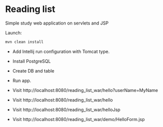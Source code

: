 # Reading list

Simple study web application on servlets and JSP

Launch:

```powershell
mvn clean install
```

- Add Intellij run configuration with Tomcat type.
- Install PostgreSQL
- Create DB and table
- Run app.

- Visit http://localhost:8080/reading_list_war/hello?userName=MyName
- Visit http://localhost:8080/reading_list_war/hello
- Visit http://localhost:8080/reading_list_war/helloJsp
- Visit http://localhost:8080/reading_list_war/demo/HelloForm.jsp
